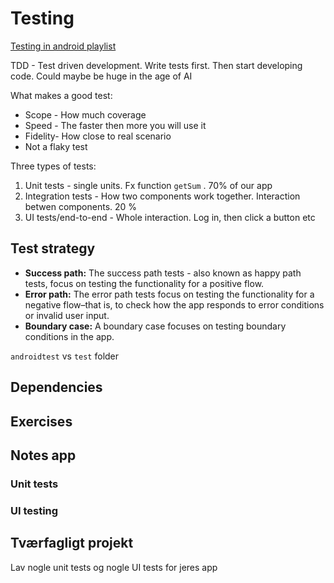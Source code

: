 # Testing

[Testing in android playlist](https://www.youtube.com/watch?v=EkfVL5vCDmo&list=PLQkwcJG4YTCSYJ13G4kVIJ10X5zisB2Lq&index=1)



TDD - Test driven development. Write tests first. Then start developing code. Could maybe be huge in the age of AI



What makes a good test:

- Scope - How much coverage 
- Speed - The faster then more you will use it
- Fidelity- How close to real scenario
- Not a flaky test



Three types of tests:

1. Unit tests - single units. Fx function `getSum` . 70% of our app
2. Integration tests - How two components work together. Interaction betwen components. 20 %
3. UI tests/end-to-end - Whole interaction. Log in, then click a button etc



## Test strategy

- **Success path:** The success path tests - also known as happy path tests, focus on testing the functionality for a positive flow.
- **Error path:** The error path tests focus on testing the  functionality for a negative flow–that is, to check how the app responds to error conditions or invalid user input.
- **Boundary case:** A boundary case focuses on testing boundary conditions in the app. 



`androidtest` vs `test` folder



## Dependencies





## Exercises



## Notes app



### Unit tests





### UI testing





## Tværfagligt projekt

Lav nogle unit tests og nogle UI tests for jeres app



